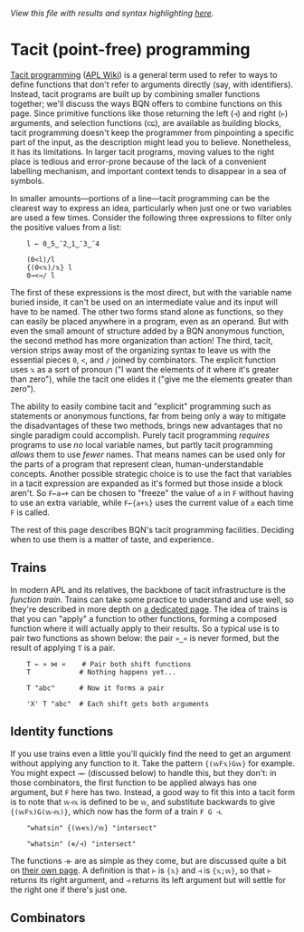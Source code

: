 *View this file with results and syntax highlighting [here](https://mlochbaum.github.io/BQN/doc/tacit.html).*

# Tacit (point-free) programming

[Tacit programming](https://en.wikipedia.org/wiki/Tacit_programming) ([APL Wiki](https://aplwiki.com/wiki/Tacit_programming)) is a general term used to refer to ways to define functions that don't refer to arguments directly (say, with identifiers). Instead, tacit programs are built up by combining smaller functions together; we'll discuss the ways BQN offers to combine functions on this page. Since primitive functions like those returning the left (`⊣`) and right (`⊢`) arguments, and selection functions (`⊏⊑`), are available as building blocks, tacit programming doesn't keep the programmer from pinpointing a specific part of the input, as the description might lead you to believe. Nonetheless, it has its limitations. In larger tacit programs, moving values to the right place is tedious and error-prone because of the lack of a convenient labelling mechanism, and important context tends to disappear in a sea of symbols.

In smaller amounts—portions of a line—tacit programming can be the clearest way to express an idea, particularly when just one or two variables are used a few times. Consider the following three expressions to filter only the positive values from a list:

        l ← 0‿5‿¯2‿1‿¯3‿¯4

        (0<l)/l
        {(0<𝕩)/𝕩} l
        0⊸<⊸/ l

The first of these expressions is the most direct, but with the variable name buried inside, it can't be used on an intermediate value and its input will have to be named. The other two forms stand alone as functions, so they can easily be placed anywhere in a program, even as an operand. But with even the small amount of structure added by a BQN anonymous function, the second method has more organization than action! The third, tacit, version strips away most of the organizing syntax to leave us with the essential pieces `0`, `<`, and `/` joined by combinators. The explicit function uses `𝕩` as a sort of pronoun ("I want the elements of it where it's greater than zero"), while the tacit one elides it ("give me the elements greater than zero").

The ability to easily combine tacit and "explicit" programming such as statements or anonymous functions, far from being only a way to mitigate the disadvantages of these two methods, brings new advantages that no single paradigm could accomplish. Purely tacit programming *requires* programs to use *no* local variable names, but partly tacit programming *allows* them to use *fewer* names. That means names can be used only for the parts of a program that represent clean, human-understandable concepts. Another possible strategic choice is to use the fact that variables in a tacit expression are expanded as it's formed but those inside a block aren't. So `F←a⊸+` can be chosen to "freeze" the value of `a` in `F` without having to use an extra variable, while `F←{a+𝕩}` uses the current value of `a` each time `F` is called.

The rest of this page describes BQN's tacit programming facilities. Deciding when to use them is a matter of taste, and experience.

## Trains

In modern APL and its relatives, the backbone of tacit infrastructure is the *function train*. Trains can take some practice to understand and use well, so they're described in more depth on [a dedicated page](train.md). The idea of trains is that you can "apply" a function to other functions, forming a composed function where it will actually apply to their results. So a typical use is to pair two functions as shown below: the pair `»‿«` is never formed, but the result of applying `T` is a pair.

        T ← » ⋈ «    # Pair both shift functions
        T            # Nothing happens yet...

        T "abc"      # Now it forms a pair

        'X' T "abc"  # Each shift gets both arguments

## Identity functions

If you use trains even a little you'll quickly find the need to get an argument without applying any function to it. Take the pattern `{(𝕨F𝕩)G𝕨}` for example. You might expect `⊸⟜` (discussed below) to handle this, but they don't: in those combinators, the first function to be applied always has one argument, but `F` here has two. Instead, a good way to fit this into a tacit form is to note that `𝕨⊣𝕩` is defined to be `𝕨`, and substitute backwards to give `{(𝕨F𝕩)G(𝕨⊣𝕩)}`, which now has the form of a train `F G ⊣`.

        "whatsin" {(𝕨∊𝕩)/𝕨} "intersect"

        "whatsin" (∊/⊣) "intersect"

The functions `⊣⊢` are as simple as they come, but are discussed quite a bit on [their own page](identity.md). A definition is that `⊢` is `{𝕩}` and `⊣` is `{𝕩;𝕨}`, so that `⊢` returns its right argument, and `⊣` returns its left argument but will settle for the right one if there's just one.

## Combinators

<!--GEN combinator.bqn-->
